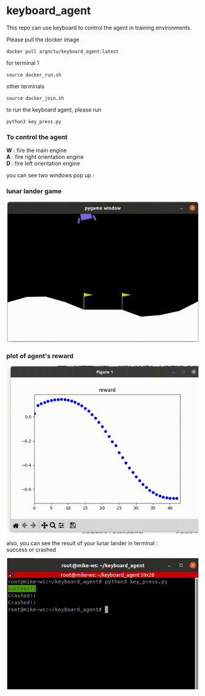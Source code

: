 # keyboard_agent

This repo can use keyboard to control the agent in training environments.

Please pull the docker image 

```
docker pull argnctu/keyboard_agent:latest
```

for terminal 1
```
source docker_run.sh
```
other terminals
```
source docker_join.sh
```

to run the keyboard agent, please run 
```
python3 key_press.py
```
### To control the agent
**W** : fire the main engine  
**A** : fire right orientation engine  
**D** : fire left orientation engine  
  
you can see two windows pop up :
### lunar lander game 
<p align="center">
<img src="img/lunar_lander_cut.gif" width="500px"><br>
</p>

### plot of agent's reward  
<p align="center">
<img src="img/reward_cut.gif" width="500px" ><br>
</p>

also, you can see the result of your lunar lander in terminal :  
success or crashed

<p align="center">
<img src="img/terminal.gif" width="500px"><br>
</p>
